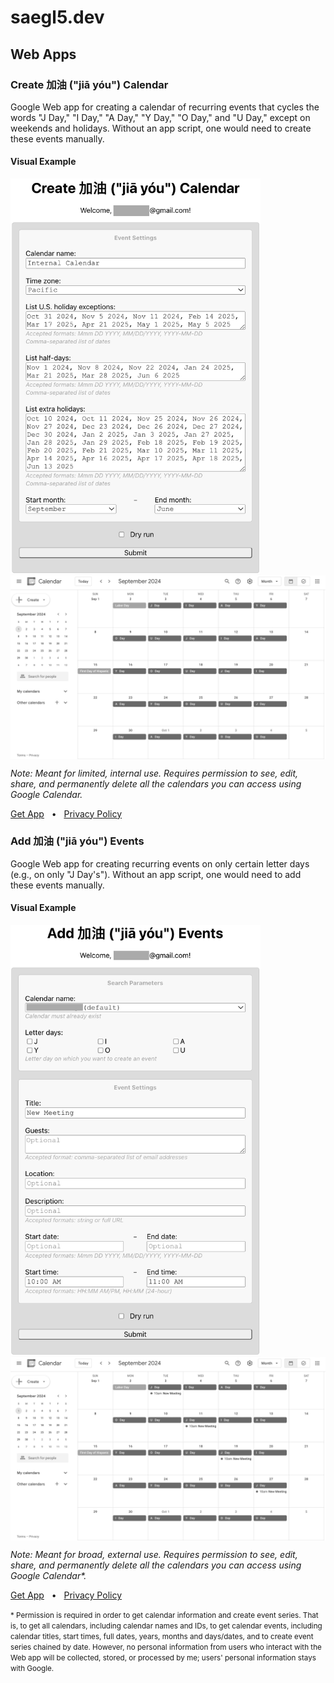 # saegl5.dev

## Web Apps

### Create 加油 ("jiā yóu") Calendar

Google Web app for creating a calendar of recurring events that cycles the words "J Day," "I Day," "A Day," "Y Day," "O Day," and "U Day," except on weekends and holidays. Without an app script, one would need to create these events manually.

#### Visual Example

<img src="screenshots/createCalendarForm.png" alt="screenshot of calendar form" width="400"><img src="screenshots/createCalendar.png" alt="screenshot of calendar" width="700" style="vertical-align: top">

*Note: Meant for limited, internal use. Requires permission to see, edit, share, and permanently delete all the calendars you can access using Google Calendar.*

[Get App](https://github.com/saegl5/jiayou_create_calendar) &nbsp; &#x2022; &nbsp; [Privacy Policy](./jiayou_create_calendar/privacy_policy.html)

### Add 加油 ("jiā yóu") Events

Google Web app for creating recurring events on only certain letter days (e.g., on only "J Day's"). Without an app script, one would need to add these events manually.

#### Visual Example

<img src="screenshots/addToCalendarForm.png" alt="screenshot of calendar form" width="400"><img src="screenshots/addToCalendar.png" alt="screenshot of calendar" width="700" style="vertical-align: top">

*Note: Meant for broad, external use. Requires permission to see, edit, share, and permanently delete all the calendars you can access using Google Calendar\*.* 

[Get App](https://github.com/saegl5/jiayou_add_events) &nbsp; &#x2022; &nbsp; [Privacy Policy](./jiayou_add_events/privacy_policy.html)

<small>\* Permission is required in order to get calendar information and create event series. That is, to get all calendars, including calendar names and IDs, to get calendar events, including calendar titles, start times, full dates, years, months and days/dates, and to create event series chained by date. However, no personal information from users who interact with the Web app will be collected, stored, or processed by me; users' personal information stays with Google.</small>
